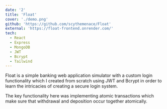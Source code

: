 ```yaml
---
date: '2'
title: 'Float'
cover: './demo.png'
github: 'https://github.com/scythemenace/Float'
external: 'https://float-frontend.onrender.com/'
tech:
  - React
  - Express
  - MongoDB
  - JWT
  - Bcrypt
  - Tailwind
---
```


Float is a simple banking web application simulator with a custom login functionality which I created from scratch using JWT and Bcrypt in order to learn the intricacies of creating a secure login system.

The key functionality here was implementing atomic transactions which make sure that withdrawal and deposition occur together atomically.
